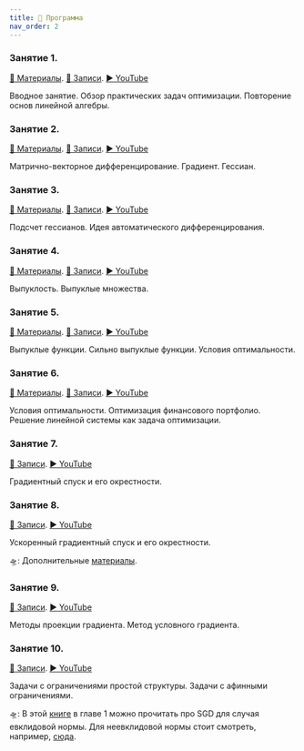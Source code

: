 ```yaml
---
title: 🚀 Программа
nav_order: 2
---
```


### Занятие 1.
[📄 Материалы](/presentations/1.pdf). [📝 Записи](/notes/1.pdf). [▶️ YouTube](https://youtu.be/PA-EpxsI30E) 

Вводное занятие. Обзор практических задач оптимизации. Повторение основ линейной алгебры.

### Занятие 2.
[📄 Материалы](/presentations/2.pdf). [📝 Записи](/notes/2.pdf). [▶️ YouTube](https://youtu.be/K0bPcj5468Q) 

Матрично-векторное дифференцирование. Градиент. Гессиан.

### Занятие 3.
[📄 Материалы](/presentations/3.pdf). [📝 Записи](/notes/3.pdf). [▶️ YouTube](https://youtu.be/4iSTtr9U6zs) 

Подсчет гессианов. Идея автоматического дифференцирования.

### Занятие 4.
[📄 Материалы](/presentations/4.pdf). [📝 Записи](/notes/4.pdf). [▶️ YouTube](https://youtu.be/wldAS7visAI) 

Выпуклость. Выпуклые множества.

### Занятие 5.
[📄 Материалы](/presentations/5.pdf). [📝 Записи](/notes/5.pdf). [▶️ YouTube](https://youtu.be/igK--QhRdrE) 

Выпуклые функции. Сильно выпуклые функции. Условия оптимальности. 

### Занятие 6.
[📄 Материалы](/presentations/6.pdf). [📝 Записи](/notes/6.pdf). [▶️ YouTube](https://youtu.be/lqz5Au01jWs) 

Условия оптимальности. Оптимизация финансового портфолио. Решение линейной системы как задача оптимизации.

### Занятие 7.
[📝 Записи](/notes/7.pdf). [▶️ YouTube](https://youtu.be/k4mBbJM-Vbo) 

Градиентный спуск и его окрестности.

### Занятие 8.
[📝 Записи](/notes/8.pdf). [▶️ YouTube](https://youtu.be/pZrTJk_QqNE) 

Ускоренный градиентный спуск и его окрестности. 

🛸: Дополнительные [материалы](https://opt.mipt.ru/Материалы_прошлых_лет/Методы_оптимизации._2021/).

### Занятие 9.
[📝 Записи](/notes/9.pdf). [▶️ YouTube](https://youtu.be/MJMaNpBIGcU) 

Методы проекции градиента. Метод условного градиента.

### Занятие 10.
[📝 Записи](/notes/10.pdf). [▶️ YouTube](https://youtu.be/UQIE-GSpj6M) 

Задачи с ограничениями простой структуры. Задачи с афинными ограничениями. 

🛸: В этой [книге](/files/2021_Book_Stochastic_Optimization.pdf) в главе 1 можно прочитать про SGD для случая евклидовой нормы. Для неевклидовой нормы стоит смотреть, например, [сюда](https://web.stanford.edu/~jduchi/PCMIConvex/Duchi16.pdf).